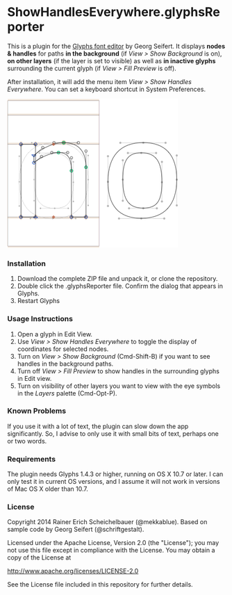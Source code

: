 # ShowHandlesEverywhere.glyphsReporter

This is a plugin for the [Glyphs font editor](http://glyphsapp.com/) by Georg Seifert. It displays **nodes & handles** for paths **in the background** (if *View > Show Background* is on), **on other layers** (if the layer is set to visible) as well as **in inactive glyphs** surrounding the current glyph (if *View > Fill Preview* is off).

After installation, it will add the menu item *View > Show Handles Everywhere*.
You can set a keyboard shortcut in System Preferences.

![Handles are displayed everywhere.](ShowHandlesEverywhere.png "Show Handles Everywhere Screenshot")

### Installation

1. Download the complete ZIP file and unpack it, or clone the repository.
2. Double click the .glyphsReporter file. Confirm the dialog that appears in Glyphs.
3. Restart Glyphs

### Usage Instructions

1. Open a glyph in Edit View.
2. Use *View > Show Handles Everywhere* to toggle the display of coordinates for selected nodes.
3. Turn on *View > Show Background* (Cmd-Shift-B) if you want to see handles in the background paths.
4. Turn off *View > Fill Preview* to show handles in the surrounding glyphs in Edit view.
5. Turn on visibility of other layers you want to view with the eye symbols in the *Layers* palette (Cmd-Opt-P).

### Known Problems

If you use it with a lot of text, the plugin can slow down the app significantly. So, I advise to only use it with small bits of text, perhaps one or two words.

### Requirements

The plugin needs Glyphs 1.4.3 or higher, running on OS X 10.7 or later. I can only test it in current OS versions, and I assume it will not work in versions of Mac OS X older than 10.7.

### License

Copyright 2014 Rainer Erich Scheichelbauer (@mekkablue).
Based on sample code by Georg Seifert (@schriftgestalt).

Licensed under the Apache License, Version 2.0 (the "License");
you may not use this file except in compliance with the License.
You may obtain a copy of the License at

http://www.apache.org/licenses/LICENSE-2.0

See the License file included in this repository for further details.
